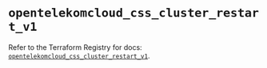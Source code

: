 # `opentelekomcloud_css_cluster_restart_v1`

Refer to the Terraform Registry for docs: [`opentelekomcloud_css_cluster_restart_v1`](https://registry.terraform.io/providers/opentelekomcloud/opentelekomcloud/1.36.43/docs/resources/css_cluster_restart_v1).
